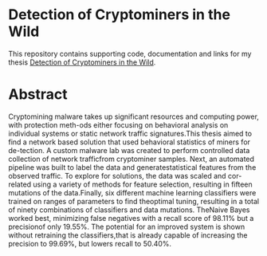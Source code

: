 # Detection of Cryptominers in the Wild
This repository contains supporting code, documentation and links for my thesis [Detection of Cryptominers in the Wild](https://github.com/LCDeelen/cryptominer-thesis/blob/master/Deelen-Detection_of_Cryptominers_in_the_Wild.pdf).

# Abstract
Cryptomining malware takes up significant resources and computing power, with protection meth-ods either focusing on behavioral analysis on individual systems or static network traffic signatures.This thesis aimed to find a network based solution that used behavioral statistics of miners for de-tection.  A custom malware lab was created to perform controlled data collection of network trafficfrom cryptominer samples.  Next, an automated pipeline was built to label the data and generatestatistical features from the observed traffic.  To explore for solutions, the data was scaled and cor-related using a variety of methods for feature selection, resulting in fifteen mutations of the data.Finally, six different machine learning classifiers were trained on ranges of parameters to find theoptimal tuning, resulting in a total of ninety combinations of classifiers and data mutations.  TheNaive Bayes worked best, minimizing false negatives with a recall score of 98.11% but a precisionof only 19.55%.  The potential for an improved system is shown without retraining the classifiers,that is already capable of increasing the precision to 99.69%, but lowers recall to 50.40%.
